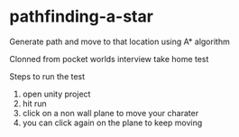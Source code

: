 # pathfinding-a-star
Generate path and move to that location using A* algorithm

Clonned from pocket worlds interview take home test

Steps to run the test
1. open unity project
2. hit run
3. click on a non wall plane to move your charater
4. you can click again on the plane to keep moving
